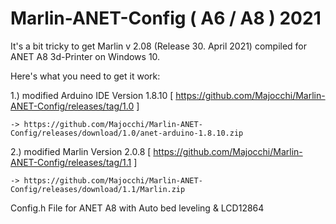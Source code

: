 # Marlin-ANET-Config ( A6 / A8 ) 2021

It's a bit tricky to get Marlin v 2.08 (Release 30. April 2021) compiled for ANET A8 3d-Printer on Windows 10.

Here's what you need to get it work:

1.) modified Arduino IDE Version 1.8.10 [ https://github.com/Majocchi/Marlin-ANET-Config/releases/tag/1.0 ]

    -> https://github.com/Majocchi/Marlin-ANET-Config/releases/download/1.0/anet-arduino-1.8.10.zip

2.) modified Marlin Version 2.0.8 [ https://github.com/Majocchi/Marlin-ANET-Config/releases/tag/1.1 ]

    -> https://github.com/Majocchi/Marlin-ANET-Config/releases/download/1.1/Marlin.zip



Config.h File for ANET A8 with Auto bed leveling &amp; LCD12864
